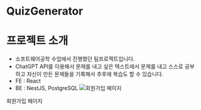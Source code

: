 # QuizGenerator

# 프로젝트 소개
- 소프트웨어공학 수업에서 진행했던 팀프로젝트입니다.
- ChatGPT API를 이용해서 문제를 내고 싶은 텍스트에서 문제를 내고 스스로 공부하고 자신이 만든 문제들을 기록해서 추후에 복습도 할 수 있습니다.
- FE : React
- BE : NestJS, PostgreSQL
![회원가입 페이지](https://prod-files-secure.s3.us-west-2.amazonaws.com/9c4b041e-3d03-4f5e-b29f-0004fb5a9f64/f97b1e5b-5202-4d98-b9bc-695ed28c7ae5/Untitled.png)

회원가입 페이지

